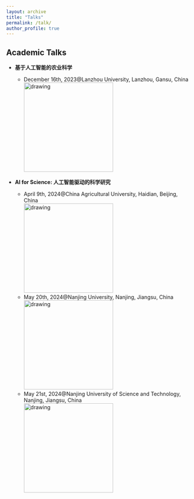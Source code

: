 ```yaml
---
layout: archive
title: "Talks"
permalink: /talk/
author_profile: true
---
```


## Academic Talks
* **基于人工智能的农业科学**  
  + December 16th, 2023@Lanzhou University, Lanzhou, Gansu, China  
   <a><img src="https://eveningdong.github.io/images/lu.jpg" alt="drawing" style="width:240px;"/></a>

* **AI for Science: 人工智能驱动的科学研究**
  + April 9th, 2024@China Agricultural University, Haidian, Beijing, China   
  <a><img src="https://eveningdong.github.io/images/cau.png" alt="drawing" style="width:240px;"/></a>  
  + May 20th, 2024@Nanjing University, Nanjing, Jiangsu, China  
  <a><img src="https://eveningdong.github.io/images/nju.png" alt="drawing" style="width:240px;"/></a>  
  + May 21st, 2024@Nanjing University of Science and Technology, Nanjing, Jiangsu, China  
  <a><img src="https://eveningdong.github.io/images/nust.png" alt="drawing" style="width:240px;"/></a>